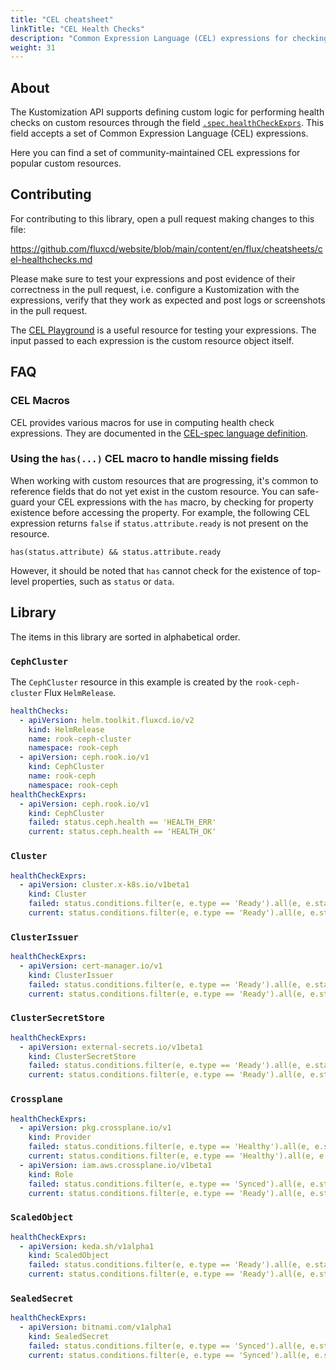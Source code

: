 ```yaml
---
title: "CEL cheatsheet"
linkTitle: "CEL Health Checks"
description: "Common Expression Language (CEL) expressions for checking the health of custom resources."
weight: 31
---
```


## About

The Kustomization API supports defining custom logic for performing health
checks on custom resources through the field
[`.spec.healthCheckExprs`](/flux/components/kustomize/kustomizations/#health-check-exprs).
This field accepts a set of Common Expression Language (CEL) expressions.

Here you can find a set of community-maintained CEL expressions for popular
custom resources.

## Contributing

For contributing to this library, open a pull request making changes to this file:

https://github.com/fluxcd/website/blob/main/content/en/flux/cheatsheets/cel-healthchecks.md

Please make sure to test your expressions and post evidence of their correctness
in the pull request, i.e. configure a Kustomization with the expressions, verify
that they work as expected and post logs or screenshots in the pull request.

The [CEL Playground](https://playcel.undistro.io/) is a useful resource for
testing your expressions. The input passed to each expression is the custom
resource object itself.

## FAQ

### CEL Macros

CEL provides various macros for use in computing health check expressions. They are documented in
the [CEL-spec language definition](https://github.com/google/cel-spec/blob/master/doc/langdef.md#macros).

### Using the `has(...)` CEL macro to handle missing fields

When working with custom resources that are progressing, it's common to reference fields that
do not yet exist in the custom resource. You can safe-guard your CEL expressions with the `has` macro,
by checking for property existence before accessing the property. For example, the following CEL
expression returns `false` if `status.attribute.ready` is not present on the resource.

```
has(status.attribute) && status.attribute.ready
```

However, it should be noted that `has` cannot check for the existence of top-level properties, such
as `status` or `data`.

## Library

The items in this library are sorted in alphabetical order.

### `CephCluster`

The `CephCluster` resource in this example is created by the `rook-ceph-cluster` Flux `HelmRelease`.

```yaml
healthChecks:
  - apiVersion: helm.toolkit.fluxcd.io/v2
    kind: HelmRelease
    name: rook-ceph-cluster
    namespace: rook-ceph
  - apiVersion: ceph.rook.io/v1
    kind: CephCluster
    name: rook-ceph
    namespace: rook-ceph
healthCheckExprs:
  - apiVersion: ceph.rook.io/v1
    kind: CephCluster
    failed: status.ceph.health == 'HEALTH_ERR'
    current: status.ceph.health == 'HEALTH_OK'
```

### `Cluster`

```yaml
healthCheckExprs:
  - apiVersion: cluster.x-k8s.io/v1beta1
    kind: Cluster
    failed: status.conditions.filter(e, e.type == 'Ready').all(e, e.status == 'False')
    current: status.conditions.filter(e, e.type == 'Ready').all(e, e.status == 'True')
```

### `ClusterIssuer`

```yaml
healthCheckExprs:
  - apiVersion: cert-manager.io/v1
    kind: ClusterIssuer
    failed: status.conditions.filter(e, e.type == 'Ready').all(e, e.status == 'False')
    current: status.conditions.filter(e, e.type == 'Ready').all(e, e.status == 'True')
```

### `ClusterSecretStore`

```yaml
healthCheckExprs:
  - apiVersion: external-secrets.io/v1beta1
    kind: ClusterSecretStore
    failed: status.conditions.filter(e, e.type == 'Ready').all(e, e.status == 'False')
    current: status.conditions.filter(e, e.type == 'Ready').all(e, e.status == 'True')
```

### `Crossplane`

```yaml
healthCheckExprs:
  - apiVersion: pkg.crossplane.io/v1
    kind: Provider
    failed: status.conditions.filter(e, e.type == 'Healthy').all(e, e.status == 'False')
    current: status.conditions.filter(e, e.type == 'Healthy').all(e, e.status == 'True')
  - apiVersion: iam.aws.crossplane.io/v1beta1
    kind: Role
    failed: status.conditions.filter(e, e.type == 'Synced').all(e, e.status == 'False' && e.reason == 'ReconcileError')
    current: status.conditions.filter(e, e.type == 'Ready').all(e, e.status == 'True')
```

### `ScaledObject`

```yaml
healthCheckExprs:
  - apiVersion: keda.sh/v1alpha1
    kind: ScaledObject
    failed: status.conditions.filter(e, e.type == 'Ready').all(e, e.status == 'False')
    current: status.conditions.filter(e, e.type == 'Ready').all(e, e.status == 'True')
```

### `SealedSecret`

```yaml
healthCheckExprs:
  - apiVersion: bitnami.com/v1alpha1
    kind: SealedSecret
    failed: status.conditions.filter(e, e.type == 'Synced').all(e, e.status == 'False')
    current: status.conditions.filter(e, e.type == 'Synced').all(e, e.status == 'True')
```
